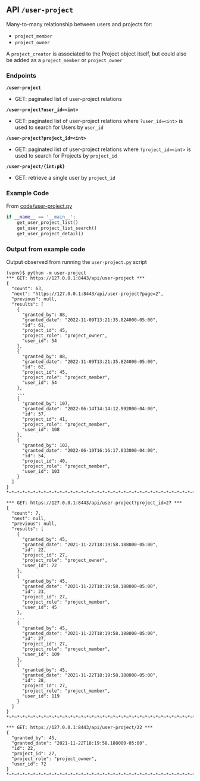 ## API `/user-project`

Many-to-many relationship between users and projects for:

- `project_member`
- `project_owner`

A `project_creator` is associated to the Project object itself, but could also be added as a `project_member` or `project_owner`

### Endpoints

**`/user-project`**

- GET: paginated list of user-project relations

**`/user-project?user_id=<int>`**

- GET: paginated list of user-project relations where `?user_id=<int>` is used to search for Users by `user_id`

**`/user-project?project_id=<int>`**

- GET: paginated list of user-project relations where `?project_id=<int>` is used to search for Projects by `project_id`

**`/user-project/{int:pk}`**

- GET: retrieve a single user by `project_id`

### Example Code

From [code/user-project.py](./code/user-project.py)

```python
if __name__ == '__main__':
    get_user_project_list()
    get_user_project_list_search()
    get_user_project_detail()
```

### Output from example code

Output observed from running the `user-project.py` script

```console
(venv)$ python -m user-project
*** GET: https://127.0.0.1:8443/api/user-project ***
{
  "count": 63,
  "next": "https://127.0.0.1:8443/api/user-project?page=2",
  "previous": null,
  "results": [
    {
      "granted_by": 88,
      "granted_date": "2022-11-09T13:21:35.824000-05:00",
      "id": 61,
      "project_id": 45,
      "project_role": "project_owner",
      "user_id": 54
    },
    {
      "granted_by": 88,
      "granted_date": "2022-11-09T13:21:35.824000-05:00",
      "id": 62,
      "project_id": 45,
      "project_role": "project_member",
      "user_id": 54
    },
    ...
    {
      "granted_by": 107,
      "granted_date": "2022-06-14T14:14:12.992000-04:00",
      "id": 57,
      "project_id": 41,
      "project_role": "project_member",
      "user_id": 108
    },
    {
      "granted_by": 102,
      "granted_date": "2022-06-10T16:16:17.033000-04:00",
      "id": 54,
      "project_id": 40,
      "project_role": "project_member",
      "user_id": 103
    }
  ]
}
*~*~*~*~*~*~*~*~*~*~*~*~*~*~*~*~*~*~*~*~*~*~*~*~*~*~*~*~*~*~*~*~*~*~*~*~*~*~*~*~*~*~*~*~*~*~*~*~*~*~*

*** GET: https://127.0.0.1:8443/api/user-project?project_id=27 ***
{
  "count": 7,
  "next": null,
  "previous": null,
  "results": [
    {
      "granted_by": 45,
      "granted_date": "2021-11-22T18:19:58.188000-05:00",
      "id": 22,
      "project_id": 27,
      "project_role": "project_owner",
      "user_id": 72
    },
    {
      "granted_by": 45,
      "granted_date": "2021-11-22T18:19:58.188000-05:00",
      "id": 23,
      "project_id": 27,
      "project_role": "project_member",
      "user_id": 45
    },
    ...
    {
      "granted_by": 45,
      "granted_date": "2021-11-22T18:19:58.188000-05:00",
      "id": 27,
      "project_id": 27,
      "project_role": "project_member",
      "user_id": 109
    },
    {
      "granted_by": 45,
      "granted_date": "2021-11-22T18:19:58.188000-05:00",
      "id": 28,
      "project_id": 27,
      "project_role": "project_member",
      "user_id": 119
    }
  ]
}
*~*~*~*~*~*~*~*~*~*~*~*~*~*~*~*~*~*~*~*~*~*~*~*~*~*~*~*~*~*~*~*~*~*~*~*~*~*~*~*~*~*~*~*~*~*~*~*~*~*~*

*** GET: https://127.0.0.1:8443/api/user-project/22 ***
{
  "granted_by": 45,
  "granted_date": "2021-11-22T18:19:58.188000-05:00",
  "id": 22,
  "project_id": 27,
  "project_role": "project_owner",
  "user_id": 72
}
*~*~*~*~*~*~*~*~*~*~*~*~*~*~*~*~*~*~*~*~*~*~*~*~*~*~*~*~*~*~*~*~*~*~*~*~*~*~*~*~*~*~*~*~*~*~*~*~*~*~*

```

